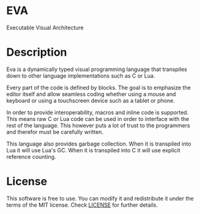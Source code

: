 # EVA
Executable Visual Architecture

# Description
Eva is a dynamically typed visual programming language that transpiles down to other language implementations such as C or Lua.

Every part of the code is defined by blocks. The goal is to emphasize the editor itself and allow seamless coding whether using a mouse and keyboard or using a touchscreen device such as a tablet or phone.

In order to provide interoperability, macros and inline code is supported. This means raw C or Lua code can be used in order to interface with the rest of the language. This however puts a lot of trust to the programmers and therefor must be carefully written.

This language also provides garbage collection. When it is transpiled into Lua it will use Lua's GC. When it is transpiled into C it will use explicit reference counting.

# License
This software is free to use. You can modify it and redistribute it under the terms of the MIT license. Check [LICENSE](LICENSE) for further details.
